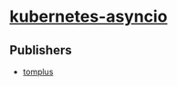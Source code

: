 # [kubernetes-asyncio](https://pypi.org/project/kubernetes-asyncio)



## Publishers
- [tomplus](https://pypi.org/user/tomplus)

